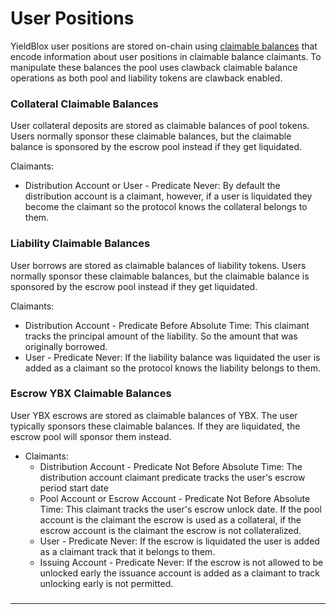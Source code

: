 # User Positions

YieldBlox user positions are stored on-chain using [claimable balances](https://developers.stellar.org/docs/glossary/claimable-balance/) that encode information about user positions in claimable balance claimants. To manipulate these balances the pool uses clawback claimable balance operations as both pool and liability tokens are clawback enabled.

### Collateral Claimable Balances

User collateral deposits are stored as claimable balances of pool tokens. Users normally sponsor these claimable balances, but the claimable balance is sponsored by the escrow pool instead if they get liquidated.

Claimants:

- Distribution Account or User - Predicate Never: By default the distribution account is a claimant, however, if a user is liquidated they become the claimant so the protocol knows the collateral belongs to them.

### Liability Claimable Balances

User borrows are stored as claimable balances of liability tokens. Users normally sponsor these claimable balances, but the claimable balance is sponsored by the escrow pool instead if they get liquidated.

Claimants:

- Distribution Account - Predicate Before Absolute Time: This claimant tracks the principal amount of the liability. So the amount that was originally borrowed.
- User - Predicate Never: If the liability balance was liquidated the user is added as a claimant so the protocol knows the liability belongs to them.

### Escrow YBX Claimable Balances

User YBX escrows are stored as claimable balances of YBX. The user typically sponsors these claimable balances. If they are liquidated, the escrow pool will sponsor them instead.

- Claimants:
  - Distribution Account - Predicate Not Before Absolute Time: The distribution account claimant predicate tracks the user's escrow period start date
  - Pool Account or Escrow Account - Predicate Not Before Absolute Time: This claimant tracks the user's escrow unlock date. If the pool account is the claimant the escrow is used as a collateral, if the escrow account is the claimant the escrow is not collateralized.
  - User - Predicate Never: If the escrow is liquidated the user is added as a claimant track that it belongs to them.
  - Issuing Account - Predicate Never: If the escrow is not allowed to be unlocked early the issuance account is added as a claimant to track unlocking early is not permitted.

###

---
